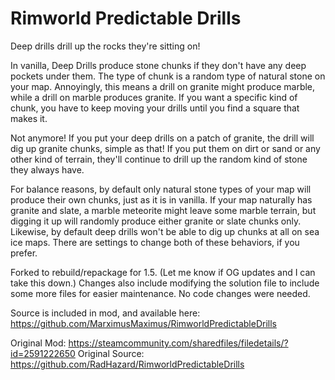 # Rimworld Predictable Drills
Deep drills drill up the rocks they're sitting on!

In vanilla, Deep Drills produce stone chunks if they don't have any deep pockets under them.  The type of chunk is a random type of natural stone on your map.  Annoyingly, this means a drill on granite might produce marble, while a drill on marble produces granite.  If you want a specific kind of chunk, you have to keep moving your drills until you find a square that makes it.

Not anymore!  If you put your deep drills on a patch of granite, the drill will dig up granite chunks, simple as that!  If you put them on dirt or sand or any other kind of terrain, they'll continue to drill up the random kind of stone they always have.

For balance reasons, by default only natural stone types of your map will produce their own chunks, just as it is in vanilla.  If your map naturally has granite and slate, a marble meteorite might leave some marble terrain, but digging it up will randomly produce either granite or slate chunks only.  Likewise, by default deep drills won't be able to dig up chunks at all on sea ice maps.  There are settings to change both of these behaviors, if you prefer.

Forked to rebuild/repackage for 1.5. (Let me know if OG updates and I can take this down.)
Changes also include modifying the solution file to include some more files for easier maintenance.
No code changes were needed.

Source is included in mod, and available here: https://github.com/MarximusMaximus/RimworldPredictableDrills

Original Mod: https://steamcommunity.com/sharedfiles/filedetails/?id=2591222650
Original Source: https://github.com/RadHazard/RimworldPredictableDrills